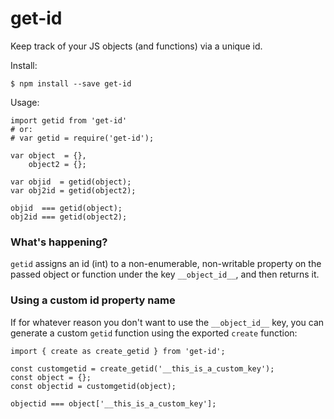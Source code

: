 # get-id

Keep track of your JS objects (and functions) via a unique id.

Install:
```
$ npm install --save get-id
```

Usage:
```
import getid from 'get-id'
# or:
# var getid = require('get-id');

var object  = {},
    object2 = {};

var objid  = getid(object);
var obj2id = getid(object2);

objid  === getid(object);
obj2id === getid(object2);

```

### What's happening?
`getid` assigns an id (int) to a non-enumerable, non-writable property on the
passed object or function under the key `__object_id__`, and then returns it.

### Using a custom id property name
If for whatever reason you don't want to use the `__object_id__` key, you can
generate a custom `getid` function using the exported `create` function:
```
import { create as create_getid } from 'get-id';

const customgetid = create_getid('__this_is_a_custom_key');
const object = {};
const objectid = customgetid(object);

objectid === object['__this_is_a_custom_key'];
```
